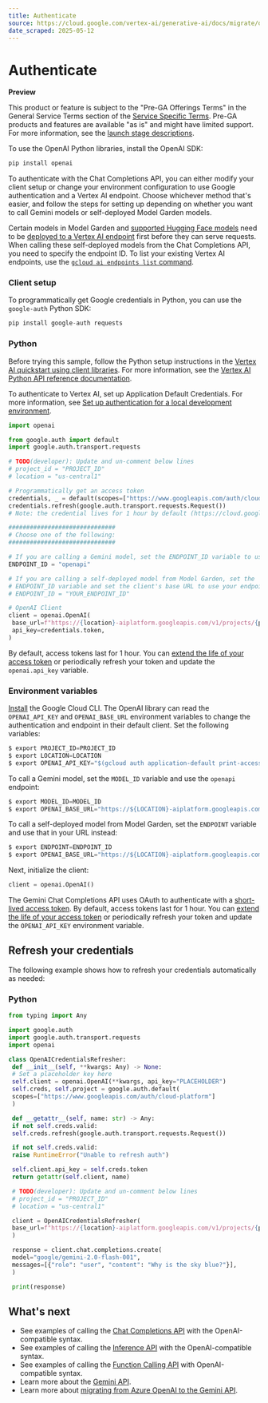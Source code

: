 ```yaml
---
title: Authenticate
source: https://cloud.google.com/vertex-ai/generative-ai/docs/migrate/openai/auth-and-credentials
date_scraped: 2025-05-12
---
```


# Authenticate 

**Preview**

This product or feature is subject to the "Pre-GA Offerings Terms" in the General Service Terms section
of the [Service Specific Terms](https://cloud.google.com/terms/service-terms#1).
Pre-GA products and features are available "as is" and might have limited support.
For more information, see the
[launch stage descriptions](https://cloud.google.com/products#product-launch-stages).

To use the OpenAI Python libraries, install the OpenAI SDK:

```python
pip install openai

```

To authenticate with the Chat Completions API, you can
either modify your client setup or change your environment
configuration to use Google authentication and a Vertex AI
endpoint. Choose whichever method that's easier, and follow the steps for
setting up depending on whether you want to call Gemini models
or self-deployed Model Garden models.

Certain models in Model Garden and
[supported Hugging Face models](https://cloud.google.com/vertex-ai/generative-ai/docs/open-models/use-hugging-face-models)
need to be
[deployed to a Vertex AI endpoint](https://cloud.google.com/vertex-ai/docs/general/deployment)
first before they can serve requests.
When
calling these self-deployed models from the Chat Completions API, you need to
specify the endpoint ID. To list your
existing Vertex AI endpoints, use the
[`gcloud ai endpoints list` command](https://cloud.google.com/sdk/gcloud/reference/ai/endpoints/list).

### Client setup

To programmatically get Google credentials in Python, you can use the
`google-auth` Python SDK:

```python
pip install google-auth requests

```

### Python

Before trying this sample, follow the Python setup instructions in the
[Vertex AI quickstart using
client libraries](https://cloud.google.com/vertex-ai/docs/start/client-libraries).
For more information, see the
[Vertex AI Python API
reference documentation](https://cloud.google.com/python/docs/reference/aiplatform/latest).

To authenticate to Vertex AI, set up Application Default Credentials.
For more information, see
[Set up authentication for a local development environment](https://cloud.google.com/docs/authentication/set-up-adc-local-dev-environment).

```python
import openai

from google.auth import default
import google.auth.transport.requests

# TODO(developer): Update and un-comment below lines
# project_id = "PROJECT_ID"
# location = "us-central1"

# Programmatically get an access token
credentials, _ = default(scopes=["https://www.googleapis.com/auth/cloud-platform"])
credentials.refresh(google.auth.transport.requests.Request())
# Note: the credential lives for 1 hour by default (https://cloud.google.com/docs/authentication/token-types#at-lifetime); after expiration, it must be refreshed.

##############################
# Choose one of the following:
##############################

# If you are calling a Gemini model, set the ENDPOINT_ID variable to use openapi.
ENDPOINT_ID = "openapi"

# If you are calling a self-deployed model from Model Garden, set the
# ENDPOINT_ID variable and set the client's base URL to use your endpoint.
# ENDPOINT_ID = "YOUR_ENDPOINT_ID"

# OpenAI Client
client = openai.OpenAI(
 base_url=f"https://{location}-aiplatform.googleapis.com/v1/projects/{project_id}/locations/{location}/endpoints/{ENDPOINT_ID}",
 api_key=credentials.token,
)
```

By default, access tokens last for 1 hour. You can
[extend the life of your access token](https://cloud.google.com/docs/authentication/token-types#at-lifetime)
or periodically refresh your token and update the `openai.api_key` variable.

### Environment variables

[Install](https://cloud.google.com/sdk/docs/install-sdk) the Google Cloud CLI. The OpenAI library can
read the `OPENAI_API_KEY` and `OPENAI_BASE_URL` environment
variables to change the authentication and endpoint in their default client.
Set the following variables:

```python
$ export PROJECT_ID=PROJECT_ID
$ export LOCATION=LOCATION
$ export OPENAI_API_KEY="$(gcloud auth application-default print-access-token)"

```

To call a Gemini model, set the `MODEL_ID`
variable and use the `openapi` endpoint:

```python
$ export MODEL_ID=MODEL_ID
$ export OPENAI_BASE_URL="https://${LOCATION}-aiplatform.googleapis.com/v1beta1/projects/${PROJECT_ID}/locations/${LOCATION}/endpoints/openapi"

```

To call a self-deployed model from Model Garden, set the `ENDPOINT`
variable and use that in your URL instead:

```python
$ export ENDPOINT=ENDPOINT_ID
$ export OPENAI_BASE_URL="https://${LOCATION}-aiplatform.googleapis.com/v1beta1/projects/${PROJECT_ID}/locations/${LOCATION}/endpoints/${ENDPOINT}"

```

Next, initialize the client:

```python
client = openai.OpenAI()

```

The Gemini Chat Completions API uses OAuth to authenticate
with a
[short-lived access token](https://cloud.google.com/iam/docs/create-short-lived-credentials-direct#sa-credentials-oauth).
By default, access tokens last for 1 hour. You can
[extend the life of your access token](https://cloud.google.com/docs/authentication/token-types#at-lifetime)
or periodically refresh your token and update the `OPENAI_API_KEY`
environment variable.

## Refresh your credentials

The following example shows how to refresh your credentials automatically as
needed:

### Python

```python
from typing import Any

import google.auth
import google.auth.transport.requests
import openai

class OpenAICredentialsRefresher:
 def __init__(self, **kwargs: Any) -> None:
 # Set a placeholder key here
 self.client = openai.OpenAI(**kwargs, api_key="PLACEHOLDER")
 self.creds, self.project = google.auth.default(
 scopes=["https://www.googleapis.com/auth/cloud-platform"]
 )

 def __getattr__(self, name: str) -> Any:
 if not self.creds.valid:
 self.creds.refresh(google.auth.transport.requests.Request())

 if not self.creds.valid:
 raise RuntimeError("Unable to refresh auth")

 self.client.api_key = self.creds.token
 return getattr(self.client, name)

 # TODO(developer): Update and un-comment below lines
 # project_id = "PROJECT_ID"
 # location = "us-central1"

 client = OpenAICredentialsRefresher(
 base_url=f"https://{location}-aiplatform.googleapis.com/v1/projects/{project_id}/locations/{location}/endpoints/openapi",
 )

 response = client.chat.completions.create(
 model="google/gemini-2.0-flash-001",
 messages=[{"role": "user", "content": "Why is the sky blue?"}],
 )

 print(response)
```

## What's next

- See examples of calling the
 [Chat Completions API](examples_1.md)
 with the OpenAI-compatible syntax.
- See examples of calling the
 [Inference API](https://cloud.google.com/vertex-ai/generative-ai/docs/model-reference/inference#examples)
 with the OpenAI-compatible syntax.
- See examples of calling the
 [Function Calling API](https://cloud.google.com/vertex-ai/generative-ai/docs/model-reference/function-calling#examples)
 with OpenAI-compatible syntax.
- Learn more about the [Gemini API](../../code/code-models-overview.md).
- Learn more about [migrating from Azure OpenAI to the Gemini API](https://cloud.google.com/vertex-ai/generative-ai/docs/migrate/migrate-from-azure-to-gemini).